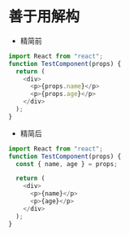 # 善于用解构

- 精简前

```javascript
import React from "react";
function TestComponent(props) {
  return (
    <div>
      <p>{props.name}</p>
      <p>{props.age}</p>
    </div>
  );
}
```

- 精简后

```javascript
import React from "react";
function TestComponent(props) {
  const { name, age } = props;

  return (
    <div>
      <p>{name}</p>
      <p>{age}</p>
    </div>
  );
}
```
